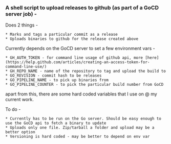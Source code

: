 ### A shell script to upload releases to github (as part of a GoCD server job) - ###

Does 2 things -

	* Marks and tags a particular commit as a release
	* Uploads binaries to github for the release created above

Currently depends on the GoCD server to set a few environment vars -
	
	* GH_AUTH_TOKEN - for command line usage of github api, more [here](https://help.github.com/articles/creating-an-access-token-for-command-line-use/)
	* GH_REPO_NAME - name of the repository to tag and upload the build to
	* GO_REVISION - commit hash to be releases
	* GO_PIPELINE_NAME - to pick up binaries from
	* GO_PIPELINE_COUNTER - to pick the particular build number from GoCD

apart from this, there are some hard coded variables that I use on @ my current work.

To do -

	* Currently has to be run on the Go server. Should be easy enough to use the GoCD api to fetch a binary to update
	* Uploads only one file. Zip/tarball a folder and upload may be a better option
	* Versioning is hard coded - may be better to depend on env var
	

	
